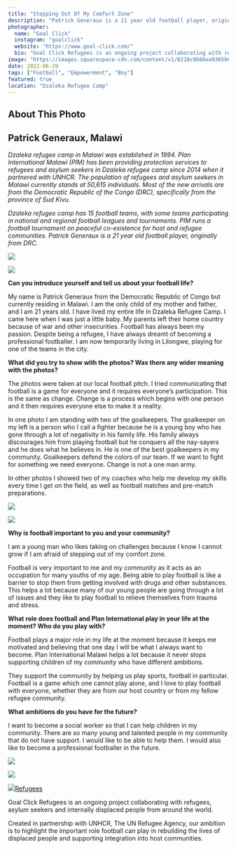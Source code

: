 ```yaml
---
title: "Stepping Out Of My Comfort Zone"
description: "Patrick Generaux is a 21 year old football player, originally from DRC."
photographer:
  name: "Goal Click"
  instagram: "goalclick"
  website: "https://www.goal-click.com/"
  bio: "Goal Click Refugees is an ongoing project collaborating with refugees, asylum seekers and internally displaced people from around the world."
image: "https://images.squarespace-cdn.com/content/v1/6218c0b66ea9365b6e572281/175f180f-b0a4-4f23-926f-e48cd5e7af21/Malawi+-+UNHCR+-+Pat+B51-min.jpg?format=2500w"
date: 2022-06-29
tags: ["Football", "Empowerment", "Boy"]
featured: true
location: "Dzaleka Refugee Camp"
---
```


## About This Photo

## Patrick Generaux, Malawi

_Dzaleka refugee camp in Malawi was established in 1994. Plan International Malawi (PIM) has been providing protection services to refugees and asylum seekers in Dzaleka refugee camp since 2014 when it partnered with UNHCR. The population of refugees and asylum seekers in Malawi currently stands at 50,615 individuals. Most of the new arrivals are from the Democratic Republic of the Congo (DRC), specifically from the province of Sud Kivu._  

_Dzaleka refugee camp has 15 football teams, with some teams participating in national and regional football leagues and tournaments. PIM runs a football tournament on peaceful co-existence for host and refugee communities. Patrick Generaux is a 21 year old football player, originally from DRC._

![](https://images.squarespace-cdn.com/content/v1/6218c0b66ea9365b6e572281/175f180f-b0a4-4f23-926f-e48cd5e7af21/Malawi+-+UNHCR+-+Pat+B51-min.jpg)

![](https://images.squarespace-cdn.com/content/v1/6218c0b66ea9365b6e572281/3e44e408-85e6-45b1-a6d1-afe6cf79f598/Malawi+-+UNHCR+-+Pat+B50-min.jpg)

**Can you introduce yourself and tell us about your football life?**

My name is Patrick Generaux from the Democratic Republic of Congo but currently residing in Malawi. I am the only child of my mother and father, and I am 21 years old. I have lived my entire life in Dzaleka Refugee Camp. I came here when I was just a little baby. My parents left their home country because of war and other insecurities. Football has always been my passion. Despite being a refugee, I have always dreamt of becoming a professional footballer. I am now temporarily living in Lilongwe, playing for one of the teams in the city.

**What did you try to show with the photos? Was there any wider meaning with the photos?**

The photos were taken at our local football pitch. I tried communicating that football is a game for everyone and it requires everyone’s participation. This is the same as change. Change is a process which begins with one person and it then requires everyone else to make it a reality. 

In one photo I am standing with two of the goalkeepers. The goalkeeper on my left is a person who I call a fighter because he is a young boy who has gone through a lot of negativity in his family life. His family always discourages him from playing football but he conquers all the nay-sayers and he does what he believes in. He is one of the best goalkeepers in my community. Goalkeepers defend the colors of our team. If we want to fight for something we need everyone. Change is not a one man army.

In other photos I showed two of my coaches who help me develop my skills every time I get on the field, as well as football matches and pre-match preparations.

![](https://images.squarespace-cdn.com/content/v1/6218c0b66ea9365b6e572281/3f8c10c8-132a-43a6-9e3c-b773438d0fe7/Malawi+-+UNHCR+-+Pat+B45-min.jpg)

![](https://images.squarespace-cdn.com/content/v1/6218c0b66ea9365b6e572281/c33bfa45-d357-43cb-afe1-b9b02c776fed/Malawi+-+UNHCR+-+Pat+B53-min.jpg)

**Why is football important to you and your community?**

I am a young man who likes taking on challenges because I know I cannot grow if I am afraid of stepping out of my comfort zone. 

Football is very important to me and my community as it acts as an occupation for many youths of my age. Being able to play football is like a barrier to stop them from getting involved with drugs and other substances. This helps a lot because many of our young people are going through a lot of issues and they like to play football to relieve themselves from trauma and stress. 

**What role does football and Plan International play in your life at the moment? Who do you play with?**

Football plays a major role in my life at the moment because it keeps me motivated and believing that one day I will be what I always want to become. Plan International Malawi helps a lot because it never stops supporting children of my community who have different ambitions. 

They support the community by helping us play sports, football in particular. Football is a game which one cannot play alone, and I love to play football with everyone, whether they are from our host country or from my fellow refugee community. 

**What ambitions do you have for the future?**

I want to become a social worker so that I can help children in my community. There are so many young and talented people in my community that do not have support. I would like to be able to help them. I would also like to become a professional footballer in the future. 

![](https://images.squarespace-cdn.com/content/v1/6218c0b66ea9365b6e572281/a92e6519-9fc3-42f8-bbb4-e9eab2c669ca/Malawi+-+UNHCR+-+Pat+B31-min.jpg)

![](https://images.squarespace-cdn.com/content/v1/6218c0b66ea9365b6e572281/6e8bbcfe-8c40-4111-b4c1-d71aba4937dc/Malawi+-+UNHCR+-+Pat+B47-min.jpg)

 [![](https://images.squarespace-cdn.com/content/v2/namespaces/memberAccountAvatars/libraries/62b436316fcb330c25d8d386/68cced7a09cf49a8ac47d257a4915739/68cced7a09cf49a8ac47d257a4915739.jpeg?format=300w)Refugees](https://www.goal-click.com/football-photography-stories?author=62b436316fcb330c25d8d386)

Goal Click Refugees is an ongoing project collaborating with refugees, asylum seekers and internally displaced people from around the world. 

Created in partnership with UNHCR, The UN Refugee Agency, our ambition is to highlight the important role football can play in rebuilding the lives of displaced people and supporting integration into host communities.